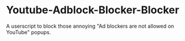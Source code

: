# Youtube-Adblock-Blocker-Blocker
A userscript to block those annoying "Ad blockers are not allowed on YouTube" popups.
